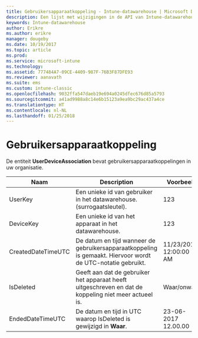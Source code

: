 ```yaml
---
title: Gebruikersapparaatkoppeling - Intune-datawarehouse | Microsoft Docs
description: Een lijst met wijzigingen in de API van Intune-datawarehouse.
keywords: Intune-datawarehouse
author: Erikre
ms.author: erikre
manager: dougeby
ms.date: 10/19/2017
ms.topic: article
ms.prod: 
ms.service: microsoft-intune
ms.technology: 
ms.assetid: 777484A7-09CE-4409-987F-76B3F87DFE93
ms.reviewer: aanavath
ms.suite: ems
ms.custom: intune-classic
ms.openlocfilehash: 9032ffa547daeb19e694a0245dfec676d85a5793
ms.sourcegitcommit: a41ad9988a8c14e6b15123a9ea9bc29ac437a4ce
ms.translationtype: HT
ms.contentlocale: nl-NL
ms.lasthandoff: 01/25/2018
---
```

# <a name="user-device-association"></a>Gebruikersapparaatkoppeling

De entiteit **UserDeviceAssociation** bevat gebruikersapparaatkoppelingen in uw organisatie.

| Naam               | Description                                                                                      | Voorbeeld                |
|--------------------|--------------------------------------------------------------------------------------------------|------------------------|
| UserKey            | Een unieke id van gebruiker in het datawarehouse. (surrogaatsleutel).                              | 123                    |
| DeviceKey          | Een unieke id van het apparaat in het datawarehouse.                                            | 123                    |
| CreatedDateTimeUTC | De datum en tijd wanneer de gebruikersapparaatkoppeling is gemaakt. Hiervoor wordt de UTC-notatie gebruikt.                                | 11/23/2016 12:00:00 AM |
| IsDeleted          | Geeft aan dat de gebruiker het apparaat heeft uitgeschreven en dat de koppeling niet meer actueel is. | Waar/onwaar             |
| EndedDateTimeUTC   | De datum en tijd in UTC waarop IsDeleted is gewijzigd in **Waar**.                                              | 23-06-2017 12.00.00 |
